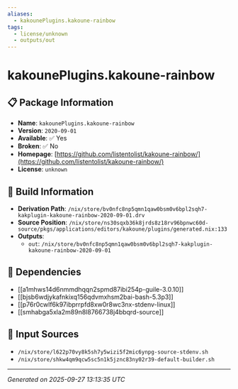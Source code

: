 ```yaml
---
aliases:
  - kakounePlugins.kakoune-rainbow
tags:
  - license/unknown
  - outputs/out
---
```


# kakounePlugins.kakoune-rainbow

## 📋 Package Information

- **Name**: `kakounePlugins.kakoune-rainbow`
- **Version**: `2020-09-01`
- **Available**: ✅ Yes
- **Broken**: ✅ No
- **Homepage**: [https://github.com/listentolist/kakoune-rainbow/](https://github.com/listentolist/kakoune-rainbow/)
- **License**: `unknown`

## 🔧 Build Information

- **Derivation Path**: `/nix/store/bv0nfc8np5qmn1qaw0bsm0v6bpl2sqh7-kakplugin-kakoune-rainbow-2020-09-01.drv`
- **Source Position**: `/nix/store/ns30sqxb36k8jrds8z18rv96bpnwc60d-source/pkgs/applications/editors/kakoune/plugins/generated.nix:133`
- **Outputs**:
  - `out`:  `/nix/store/bv0nfc8np5qmn1qaw0bsm0v6bpl2sqh7-kakplugin-kakoune-rainbow-2020-09-01`

## 🔗 Dependencies

- [[a1mhws14d6nmmdhqqn2spmd87ibi254p-guile-3.0.10]]
- [[bjsb6wdjykafnkixq156qdvmxhsm2bai-bash-5.3p3]]
- [[p76r0cwlf6k97ibprrpfd8xw0r8wc3nx-stdenv-linux]]
- [[smhabga5xla2m89n8l8766738j4bbqrd-source]]

## 📁 Input Sources

- `/nix/store/l622p70vy8k5sh7y5wizi5f2mic6ynpg-source-stdenv.sh`
- `/nix/store/shkw4qm9qcw5sc5n1k5jznc83ny02r39-default-builder.sh`

---
*Generated on 2025-09-27 13:13:35 UTC*
